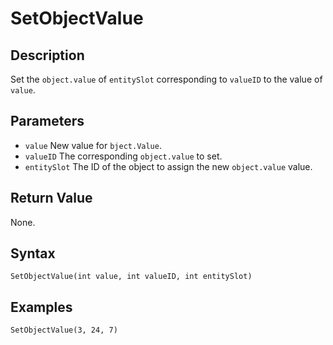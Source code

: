 # SetObjectValue

## Description
Set the `object.value` of `entitySlot` corresponding to `valueID` to the value of `value`.

## Parameters
- `value`
New value for `bject.Value`.
- `valueID`
The corresponding `object.value` to set.
- `entitySlot`
The ID of the object to assign the new `object.value` value.

## Return Value
None.

## Syntax
```
SetObjectValue(int value, int valueID, int entitySlot)
```

## Examples
```
SetObjectValue(3, 24, 7)
```